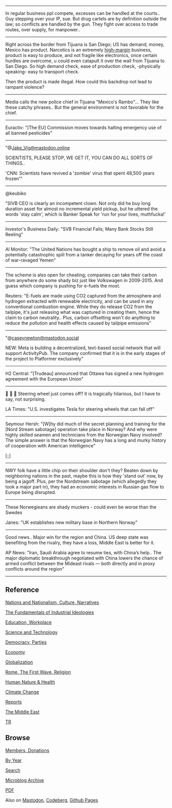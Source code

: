 

---

In regular business ppl compete, excesses can be handled at the
courts.. Guy stepping over your IP, sue. But drug cartels are by
definition outside the law; so conflicts are handled by the gun. They
fight over access to trade routes, over supply, for manpower..

---

Right across the border from Tijuana is San Diego; US has demand,
money, Mexico has product. Narcotics is an extremely [high-margin](0119/2017/07/the-next-decade-friedman.html#drugs)
business, product is easy to produce, and not fragile like electronics,
once certain hurdles are overcome, u could even catapult it over the wall
from Tijuana to San Diego. So high demand check, ease of production check,
-physically speaking- easy to transport check.

Then the product is made illegal. How could this backdrop not lead to
rampant violence?

---

Media calls the new police chief in Tijuana "Mexico's Rambo"... They
like these catchy phrases.. But the general environment is not
favorable for the chief.

---

Euractiv: "[The EU] Commission moves towards halting emergency use of
all banned pesticides"

---

"@Jake_Vig@mastodon.online

SCIENTISTS, PLEASE STOP, WE GET IT, YOU CAN DO ALL SORTS OF THINGS..

'CNN: Scientists have revived a 'zombie' virus that spent 48,500 years frozen'"

---

@keubiko

"SIVB CEO is clearly an incompetent clown.  Not only did he buy long
duration asset for almost no incremental yield pickup, but he uttered
the words 'stay calm', which is Banker Speak for 'run for your lives,
muthfucka!'

---

Investor's Business Daily: "SVB Financial Fails; Many Bank Stocks Still Reeling"

---

Al Monitor: "The United Nations has bought a ship to remove oil and
avoid a potentially catastrophic spill from a tanker decaying for
years off the coast of war-ravaged Yemen"

---

The scheme is also open for cheating; companies can take their carbon
from anywhere do some shady biz just like Volkswagen in 2009-2015. And
guess which company is pushing for e-fuels the most.

Reuters: "E-fuels are made using CO2 captured from the atmosphere and
hydrogen extracted with renewable electricity, and can be used in any
conventional combustion engine. While they do release CO2 from the
tailpipe, it's just releasing what was captured in creating them,
hence the claim to carbon neutrality.. Plus, carbon offsetting won't
do anything to reduce the pollution and health effects caused by
tailpipe emissions"

---

"@caseynewton@mastodon.social

NEW: Meta is building a decentralized, text-based social network that
will support ActivityPub. The company confirmed that it is in the
early stages of the project to Platformer exclusively"

---

H2 Central: "[Trudeau] announced that Ottawa has signed a new hydrogen
agreement with the European Union"

---

🤣 🤣 🤣 Steering wheel just comes off? It is tragically hilarious,
but I have to say, not surprising.

LA Times: "U.S. investigates Tesla for steering wheels that can fall off"

---

Seymour Hersh: "[W]hy did much of the secret planning and training for
the [Nord Stream sabotage] operation take place in Norway?  And why
were highly skilled seamen and technicians from the Norwegian Navy
involved? The simple answer is that the Norwegian Navy has a long and
murky history of cooperation with American intelligence"

[[-]](https://seymourhersh.substack.com/p/from-the-gulf-of-tonkin-to-the-baltic)

---

NWY folk have a little chip on their shoulder don't they? Beaten down
by neighboring nations in the past, maybe this is how they 'stand out'
now, by being a jagoff. Plus, per the Nordstream sabotage (which
allegedly they took a major part in), they had an economic interests
in Russian gas flow to Europe being disrupted.

---

These Norwegieans are shady muckers - could even be worse than the
Swedes

Janes: "UK establishes new military base in Northern Norway"

---

Good news.. Major win for the region and China. US deep state was
benefiting from the rivalry, they have a loss, Middle East is better
for it.

AP News: "Iran, Saudi Arabia agree to resume ties, with China’s
help.. The major diplomatic breakthrough negotiated with China lowers
the chance of armed conflict between the Mideast rivals — both
directly and in proxy conflicts around the region"

---

## Reference

[Nations and Nationalism, Culture, Narratives](0119/2013/02/nations-and-nationalism.html)

[The Fundamentals of Industrial Ideologies](0119/2011/04/fundamentals-of-industrial-ideologies.html)

[Education, Workplace](0119/2017/09/education-workplace.html)

[Science and Technology](0119/2018/09/science-technology.html)

[Democracy, Parties](0119/2016/11/democracy.html)

[Economy](2021/01/economy.html)

[Globalization](0119/2018/09/globalization.html)

[Rome, The First Wave, Religion](0119/2017/12/rome.html)

[Human Nature & Health](2020/07/human-nature.html)

[Climate Change](2022/01/climate.html)

[Reports](2021/01/reports.html)

[The Middle East](0119/2019/07/middleeast.html)

[TR](../tr/index.html)

## Browse

[Members, Donations](2022/08/members.html)

[By Year](years.html)

[Search](search.html)

[Microblog Archive](mbl/index.html)

[PDF](https://drive.google.com/uc?export=view&id=1FSi-1MnqXVq_PVTEXzzflwN8-7h92N_R)

Also on 
[Mastodon](https://masto.ai/@muratk3n),
[Codeberg](https://muratk5n.codeberg.page/en/),
[Github Pages](https://muratk5n.github.io/thirdwave/en/)

